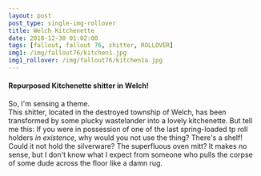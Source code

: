 ```yaml
---
layout: post
post_type: single-img-rollover
title: Welch Kitchenette
date: 2018-12-30 01:02:00
tags: [fallout, fallout 76, shitter, ROLLOVER]
img1: /img/fallout76/kitchen1.jpg
img1_rollover: /img/fallout76/kitchen1a.jpg
---
```

#### Repurposed Kitchenette shitter in Welch!

So, I'm sensing a theme.
<br>
This shitter, located in the destroyed township of Welch, has been transformed by some plucky wastelander into a lovely kitchenette. But tell me this: If you were in possession of one of the last spring-loaded tp roll holders *in existence*, why would you not use the thing? There's a shelf! Could it not hold the silverware? The superfluous oven mitt? It makes no sense, but I don't know what I expect from someone who pulls the corpse of some dude across the floor like a damn rug.
